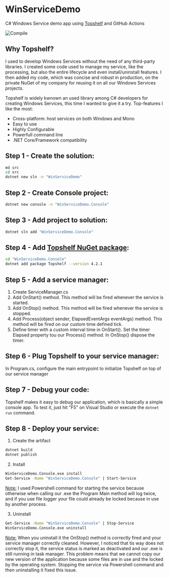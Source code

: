 # WinServiceDemo
C# Windows Service demo app using [Topshelf](http://topshelf-project.com/) and GitHub Actions

![Compile](https://github.com/glautrou/WinServiceDemo/workflows/Compile/badge.svg)

## Why Topshelf?
I used to develop Windows Services without the need of any third-party libraries. I created some code used to manage my service, like the processing, but also the entire lifecycle and even install/uninstall features. I then added my code, which was concise and robust in production, on the private NuGet of my company for reusing it on all our Windows Services projects.

Topshelf is widely kwnown an used library among C# developers for creating Windows Services, this time I wanted to give it a try. Top-features I like the most:
- Cross-platform: host services on both Windows and Mono
- Easy to use
- Highly Configurable
- Powerfull command line
- .NET Core/Framework compatibility

## Step 1 - Create the solution:
```bash
md src
cd src
dotnet new sln -n "WinServiceDemo"
```

## Step 2 - Create Console project:
```bash
dotnet new console -n "WinServiceDemo.Console"
```

## Step 3 - Add project to solution:
```bash
dotnet sln add "WinServiceDemo.Console"
```

## Step 4 - Add [Topshelf NuGet package](https://www.nuget.org/packages/topshelf/):
```bash
cd "WinServiceDemo.Console"
dotnet add package Topshelf --version 4.2.1
```
## Step 5 - Add a service manager:
1. Create ServiceManager.cs
2. Add OnStart() method. This method will be fired whenever the service is started.
3. Add OnStop() method. This method will be fired whenever the service is stopped.
4. Add Process(object sender, ElapsedEventArgs eventArgs) method. This method will be fired on our custom time defined tick.
5. Define timer with a custom interval time in OnStart(). Set the timer Elapsed property tou our Process() method. In OnStop() dispose the timer.

## Step 6 - Plug Topshelf to your service manager:
In Program.cs, configure the main entrypoint to initialize Topshelf on top of our service manager

## Step 7 - Debug your code:
Topshelf makes it easy to debug our application, which is basically a simple console app. To test it, just hit "F5" on Visual Studio or execute the `dotnet run` command.

## Step 8 - Deploy your service:
1. Create the artifact
```bash
dotnet build
dotnet publish
```
2. Install
```bash
WinServiceDemo.Console.exe install
Get-Service -Name "WinServiceDemo.Console" | Start-Service
```

<ins>Note:</ins> I used Powershell command for starting the service because otherwise when calling our .exe the Program Main method will log twice, and if you use file logger your file could already be locked because in use by another process.

3. Uninstall
```bash
Get-Service -Name "WinServiceDemo.Console" | Stop-Service
WinServiceDemo.Console.exe uninstall
```

<ins>Note:</ins> When you uninstall it the OnStop() method is correctly fired and your service manager correctly cleaned. However, I noticed that tis way does not correctly stop it, the service status is marked as deactivated and our .exe is still running in task manager. This problem means that we cannot copy our new version of the application because some files are in use and the locked by the operating system. Stopping the service via Powershell command and then uninstalling it fixed this issue.
